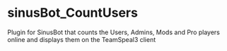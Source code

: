# sinusBot_CountUsers
Plugin for SinusBot that counts the Users, Admins, Mods and Pro players online and displays them on the TeamSpeal3 client
